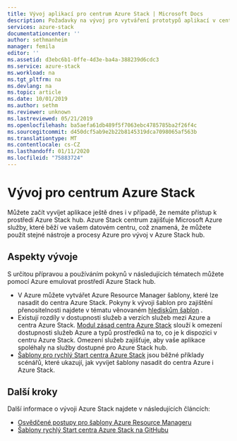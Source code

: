 ```yaml
---
title: Vývoj aplikací pro centrum Azure Stack | Microsoft Docs
description: Požadavky na vývoj pro vytváření prototypů aplikací v centru Azure Stack s využitím služeb Azure.
services: azure-stack
documentationcenter: ''
author: sethmanheim
manager: femila
editor: ''
ms.assetid: d3ebc6b1-0ffe-4d3e-ba4a-388239d6cdc3
ms.service: azure-stack
ms.workload: na
ms.tgt_pltfrm: na
ms.devlang: na
ms.topic: article
ms.date: 10/01/2019
ms.author: sethm
ms.reviewer: unknown
ms.lastreviewed: 05/21/2019
ms.openlocfilehash: ba5aefa61db489f5f7063ebc4785785ba2f26f4c
ms.sourcegitcommit: d450dcf5ab9e2b22b8145319dca7098065af563b
ms.translationtype: MT
ms.contentlocale: cs-CZ
ms.lasthandoff: 01/11/2020
ms.locfileid: "75883724"
---
```

# <a name="develop-for-azure-stack-hub"></a>Vývoj pro centrum Azure Stack

Můžete začít vyvíjet aplikace ještě dnes i v případě, že nemáte přístup k prostředí Azure Stack hub. Azure Stack centrum zajišťuje Microsoft Azure služby, které běží ve vašem datovém centru, což znamená, že můžete použít stejné nástroje a procesy Azure pro vývoj v Azure Stack hub.

## <a name="development-considerations"></a>Aspekty vývoje

S určitou přípravou a používáním pokynů v následujících tématech můžete pomocí Azure emulovat prostředí Azure Stack hub.

* V Azure můžete vytvářet Azure Resource Manager šablony, které lze nasadit do centra Azure Stack. Pokyny k vývoji šablon pro zajištění přenositelnosti najdete v tématu věnovaném [hlediskům šablon](azure-stack-develop-templates.md) .
* Existují rozdíly v dostupnosti služeb a verzích služeb mezi Azure a centra Azure Stack. [Modul zásad centra Azure Stack](azure-stack-policy-module.md) slouží k omezení dostupnosti služeb Azure a typů prostředků na to, co je k dispozici v centru Azure Stack. Omezení služeb zajišťuje, aby vaše aplikace spoléhaly na služby dostupné pro Azure Stack hub.
* [Šablony pro rychlý Start centra Azure Stack](https://github.com/Azure/AzureStack-QuickStart-Templates) jsou běžné příklady scénářů, které ukazují, jak vyvíjet šablony nasadit do centra Azure i Azure Stack.

## <a name="next-steps"></a>Další kroky

Další informace o vývoji Azure Stack najdete v následujících článcích:

* [Osvědčené postupy pro šablony Azure Resource Manageru](azure-stack-develop-templates.md)
* [Šablony rychlý Start centra Azure Stack na GitHubu](https://github.com/Azure/AzureStack-QuickStart-Templates)
